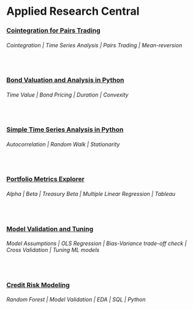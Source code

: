 # Applied Research Central


### [Cointegration for Pairs Trading](https://github.com/s1dewalker/Cointegration)
###### Cointegration | Time Series Analysis | Pairs Trading | Mean-reversion
<br/>

### [Bond Valuation and Analysis in Python](https://github.com/s1dewalker/Bond-evaluating-bond/blob/main/Bond_valuation.ipynb)
###### Time Value | Bond Pricing | Duration | Convexity 
<br/>

### [Simple Time Series Analysis in Python](https://github.com/s1dewalker/Time-series/blob/main/Time_series_analysis2.ipynb)
###### Autocorrelation | Random Walk | Stationarity
<br/>

### [Portfolio Metrics Explorer](https://github.com/s1dewalker/Alpha-Beta-Explorer)
###### Alpha | Beta | Treasury Beta | Multiple Linear Regression | Tableau 
<br/>

### [Model Validation and Tuning](https://github.com/s1dewalker/Model_Validation)
###### Model Assumptions | OLS Regression | Bias-Variance trade-off check | Cross Validation | Tuning ML models 
<br/>

### [Credit Risk Modeling](https://github.com/s1dewalker/Credit-Risk-Modeling-in-Python)
###### Random Forest | Model Validation | EDA | SQL | Python
<br/>
